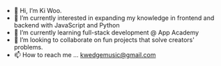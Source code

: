 

- 👋 Hi, I’m Ki Woo.
- 👀 I’m currently interested in expanding my knowledge in frontend and backend with JavaScript and Python
- 🌱 I’m currently learning full-stack development @ App Academy
- 💞️ I’m looking to collaborate on fun projects that solve creators' problems.
- 📫 How to reach me ...  kwedgemusic@gmail.com





<!---
kiwookim/kiwookim is a ✨ special ✨ repository because its `README.md` (this file) appears on your GitHub profile.
You can click the Preview link to take a look at your changes.
--->
